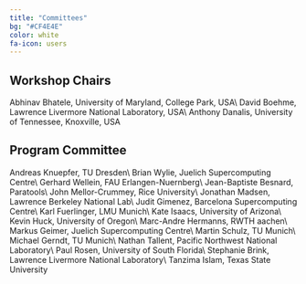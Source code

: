 ```yaml
---
title: "Committees"
bg: "#CF4E4E"
color: white
fa-icon: users
---
```


## Workshop Chairs

Abhinav Bhatele, University of Maryland, College Park, USA\\
David Boehme, Lawrence Livermore National Laboratory, USA\\
Anthony Danalis, University of Tennessee, Knoxville, USA

## Program Committee

Andreas Knuepfer, TU Dresden\\
Brian Wylie, Juelich Supercomputing Centre\\
Gerhard Wellein, FAU Erlangen-Nuernberg\\
Jean-Baptiste Besnard, Paratools\\
John Mellor-Crummey, Rice University\\
Jonathan Madsen, Lawrence Berkeley National Lab\\
Judit Gimenez, Barcelona Supercomputing Centre\\
Karl Fuerlinger, LMU Munich\\
Kate Isaacs, University of Arizona\\
Kevin Huck, University of Oregon\\
Marc-Andre Hermanns, RWTH aachen\\
Markus Geimer, Juelich Supercomputing Centre\\
Martin Schulz, TU Munich\\
Michael Gerndt, TU Munich\\
Nathan Tallent, Pacific Northwest National Laboratory\\
Paul Rosen, University of South Florida\\
Stephanie Brink, Lawrence Livermore National Laboratory\\
Tanzima Islam, Texas State University
